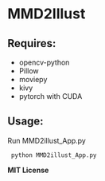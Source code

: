 # MMD2Illust

## Requires:  
- opencv-python  
- Pillow  
- moviepy  
- kivy  
- pytorch with CUDA  

 ## Usage:  
 Run MMD2illust_App.py  
~~~
 python MMD2illust_App.py
~~~

**MIT License**
